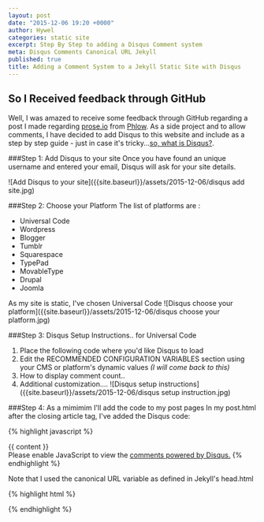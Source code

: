 ```yaml
---
layout: post
date: "2015-12-06 19:20 +0000"
author: Hywel
categories: static site
excerpt: Step By Step to adding a Disqus Comment system
meta: Disqus Comments Canonical URL Jekyll
published: true
title: Adding a Comment System to a Jekyll Static Site with Disqus
---
```


## So I Received feedback through GitHub
Well, I was amazed to receive some feedback through GitHub regarding a post I made regarding [prose.io](http://www.hywel.me/2015/11/23/create-jekyll-static-site-posts-using-proseio.html) from [Phlow](https://github.com/Phlow).  As a side project and to allow comments, I have decided to add Disqus to this website and include as a step by step guide - just in case it's tricky...[so, what is Disqus?](https://help.disqus.com/customer/portal/articles/466179-what-is-disqus-).

###Step 1: Add Disqus to your site
Once you have found an unique username and entered your email, Disqus will ask for your site details.

![Add Disqus to your site]({{site.baseurl}}/assets/2015-12-06/disqus add site.jpg)

###Step 2: Choose your Platform
The list of platforms are :
- Universal Code
- Wordpress
- Blogger
- Tumblr
- Squarespace
- TypePad
- MovableType
- Drupal
- Joomla

As my site is static, I've chosen Universal Code
![Disqus choose your platform]({{site.baseurl}}/assets/2015-12-06/disqus choose your platform.jpg)



###Step 3: Disqus Setup Instructions.. for Universal Code
1. Place the following code where you'd like Disqus to load
2. Edit the RECOMMENDED CONFIGURATION VARIABLES section using your CMS or platform's dynamic values _(I will come back to this)_
3. How to display comment count..
4. Additional customization....
![Disqus setup instructions]({{site.baseurl}}/assets/2015-12-06/disqus setup instruction.jpg)

###Step 4: As a mimimim I'll add the code to my post pages
In my post.html after the closing article tag, I've added the Disqus code:

{% highlight javascript %}
  <article class="post-content">
    {{ content }}
  </article>

<!-- Hywel Start Disqus Comments -->
  <div id="disqus_thread"></div>
  <script>
      /**
       *  RECOMMENDED CONFIGURATION VARIABLES: EDIT AND UNCOMMENT THE SECTION BELOW TO INSERT DYNAMIC VALUES FROM YOUR PLATFORM OR CMS.
       *  LEARN WHY DEFINING THESE VARIABLES IS IMPORTANT: https://disqus.com/admin/universalcode/#configuration-variables
       */
      var disqus_config = function () {
          this.page.url =  "{{ page.url | replace:'index.html','' | prepend: site.baseurl | prepend: site.url }}";  // Replace PAGE_URL with your page's canonical URL variable

          //this.page.identifier = PAGE_IDENTIFIER; // Replace PAGE_IDENTIFIER with your page's unique identifier variable
      };

      (function() {  // DON'T EDIT BELOW THIS LINE
          var d = document, s = d.createElement('script');

          s.src = '//hywelme.disqus.com/embed.js';

          s.setAttribute('data-timestamp', +new Date());
          (d.head || d.body).appendChild(s);
      })();
  </script>
  <noscript>Please enable JavaScript to view the <a href="https://disqus.com/?ref_noscript" rel="nofollow">comments powered by Disqus.</a></noscript>
<!-- Hywel End Disqus Comments -->

</div>
{% endhighlight %}

Note that I used the canonical URL variable as defined in Jekyll's head.html

{% highlight html %}
  <link rel="canonical" href="{{ page.url | replace:'index.html','' | prepend: site.baseurl | prepend: site.url }}">
{% endhighlight %}
